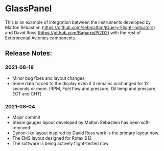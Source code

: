 # GlassPanel

This is an example of integration between the instruments developed 
by Matton Sébastien (https://github.com/sebmatton/jQuery-Flight-Indicators)
and David Ross (https://github.com/Bagarre/Pi2D2)
with the rest of Exterimental Avionics components.

## Release Notes: ##

### 2021-08-18 ###
* Minor bug fixes and layout changes
* Some data forced to the display even if it remains unchanged for 12 seconds or more. (RPM, Fuel flow and pressure, Oil temp and pressure, EGT and CHT)

### 2021-08-04 ###
* Major commit
* Steam gauges layout developed by Matton Sébastien has been soft-removed
* Dynon-like layout inspired by David Ross work is the primary layout now.
* The EMS layout designed for Rotax 912
* The software is being actively flight-tested now
 
